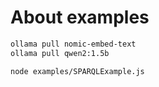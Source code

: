 # About examples

```sh
ollama pull nomic-embed-text
ollama pull qwen2:1.5b
```

```sh
node examples/SPARQLExample.js

```
